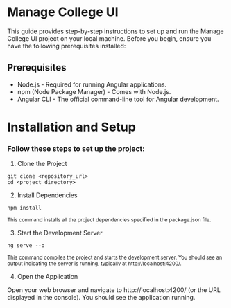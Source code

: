 # Manage College UI
This guide provides step-by-step instructions to set up and run the Manage College UI project on your local machine. Before you begin, ensure you have the following prerequisites installed:

## Prerequisites
- Node.js - Required for running Angular applications.
- npm (Node Package Manager) - Comes with Node.js.
- Angular CLI - The official command-line tool for Angular development.

# Installation and Setup
### Follow these steps to set up the project:

1. Clone the Project

```
git clone <repository_url>
cd <project_directory>
```

2. Install Dependencies 

```
npm install
```
<sub> This command installs all the project dependencies specified in the package.json file.</sub>

3. Start the Development Server

```
ng serve --o
```
<sub>This command compiles the project and starts the development server. You should see an output indicating the server is running, typically at http://localhost:4200/.</sub>

4. Open the Application

Open your web browser and navigate to http://localhost:4200/ (or the URL displayed in the console). You should see the application running.
